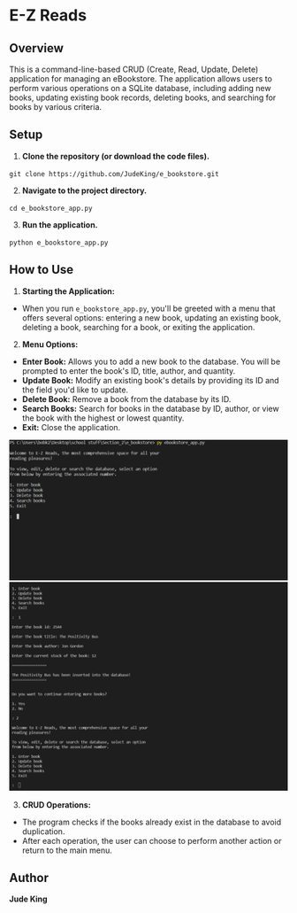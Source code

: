 # E-Z Reads

## Overview

This is a command-line-based CRUD (Create, Read, Update, Delete) application for managing an eBookstore. The application allows users to perform various operations on a SQLite database, including adding new books, updating existing book records, deleting books, and searching for books by various criteria.


## Setup

1. **Clone the repository (or download the code files).**

`git clone https://github.com/JudeKing/e_bookstore.git`

2. **Navigate to the project directory.**

`cd e_bookstore_app.py`

3. **Run the application.**

`python e_bookstore_app.py`


## How to Use

1. **Starting the Application:**

* When you run `e_bookstore_app.py`, you'll be greeted with a menu that offers several options: entering a new book, updating an existing book, deleting a book, searching for a book, or exiting the application.

2. **Menu Options:**

* **Enter Book:** Allows you to add a new book to the database. You will be prompted to enter the book's ID, title, author, and quantity.
* **Update Book:** Modify an existing book's details by providing its ID and the field you'd like to update.
* **Delete Book:** Remove a book from the database by its ID.
* **Search Books:** Search for books in the database by ID, author, or view the book with the highest or lowest quantity.
* **Exit:** Close the application.

![Screenshot of the main navigation](readme-images/main-navigation.png)
![Screenshot of option 1: enter book](readme-images/enter-book-option.png)

3. **CRUD Operations:**
* The program checks if the books already exist in the database to avoid duplication.
* After each operation, the user can choose to perform another action or return to the main menu.


## Author

**Jude King**